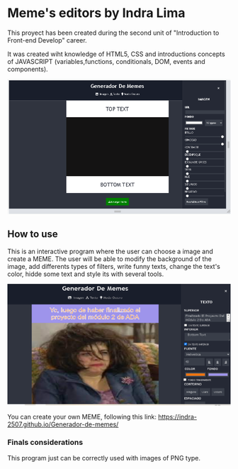 # Meme's editors by Indra Lima
This proyect has been created during the second unit of "Introduction to Front-end Develop" career.

It was created wiht knowledge of HTML5, CSS and introductions concepts of JAVASCRIPT (variables,functions, conditionals, DOM, events and components).


<img src="./images/Memes editor.png">



## How to use
This is an interactive program where the user can choose a image and create a MEME. 
The user will be able to modify the background of the image, add differents types of filters, write funny texts, change the text's color, hidde some text and style its with several tools.


<img src="./images/meme Ada.png">


You can create your own MEME, following this link:
https://indra-2507.github.io/Generador-de-memes/


### Finals considerations
This program just can be correctly used with images of PNG type.


